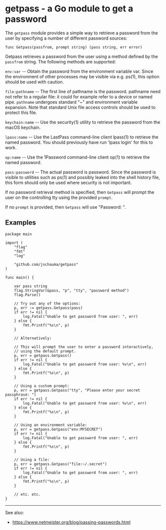 # getpass - a Go module to get a password

The `getpass` module provides a simple way to retrieve
a password from the user by specifying a number of
different password sources:

```
func Getpass(passfrom, prompt string) (pass string, err error)
```

Getpass retrieves a password from the user using a
method defined by the `passfrom` string.  The
following methods are supported:

`env:var` -- Obtain the password from the environment variable var.
Since the environment of other processes may be visible
via e.g. ps(1), this option should be used with caution.

`file:pathname` -- The first line of pathname is the password.
pathname need not refer to a regular file: it could for example refer
to a device or named pipe.  `pathname` undergoes standard "~" and
environment variable expansion.  Note that standard Unix file access
controls should be used to protect this file.

`keychain:name` -- Use the security(1) utility to retrieve the
password from the macOS keychain.

`lpass:name` -- Use the LastPass command-line client lpass(1) to
retrieve the named password.  You should previously have
run 'lpass login' for this to work.

`op:name` -- Use the 1Password command-line client op(1) to
retrieve the named password.

`pass:password` -- The actual password is password.  Since the password is
visible to utilities such as ps(1) and possibly leaked
into the shell history file, this form should only be
used where security is not important.

If no password retrieval method is specified, then
`Getpass` will prompt the user on the controlling tty
using the provided `prompt`.

If no `prompt` is provided, then `Getpass` will use
"Password: ".

## Examples

```
package main

import (
	"flag"
	"fmt"
	"log"

	"github.com/jschauma/getpass"
)

func main() {

	var pass string
	flag.StringVar(&pass, "p", "tty", "password method")
	flag.Parse()

	// Try out any of the options:
	p, err := getpass.Getpass(pass)
	if err != nil {
		log.Fatal("Unable to get password from user: ", err)
	} else {
		fmt.Printf("%s\n", p)
	}

	// Alternatively:

	// This will prompt the user to enter a password interactively,
	// using the default prompt.
	p, err = getpass.Getpass()
	if err != nil {
		log.Fatal("Unable to get password from user: %v\n", err)
	} else {
		fmt.Printf("%s\n", p)
	}

	// Using a custom prompt:
	p, err = getpass.Getpass("tty", "Please enter your secret passphrase: ")
	if err != nil {
		log.Fatal("Unable to get password from user: %v\n", err)
	} else {
		fmt.Printf("%s\n", p)
	}

	// Using an environment variable:
	p, err = getpass.Getpass("env:MYSECRET")
	if err != nil {
		log.Fatal("Unable to get password from user: ", err)
	} else {
		fmt.Printf("%s\n", p)
	}

	// Using a file:
	p, err = getpass.Getpass("file:~/.secret")
	if err != nil {
		log.Fatal("Unable to get password from user: ", err)
	} else {
		fmt.Printf("%s\n", p)
	}

	// etc. etc.
}
```

---

See also:
* https://www.netmeister.org/blog/passing-passwords.html
